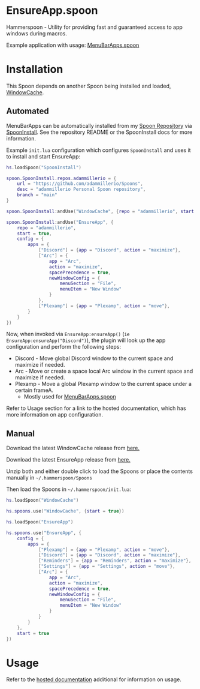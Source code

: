 # EnsureApp.spoon
Hammerspoon - Utility for providing fast and guaranteed access to app windows during macros.

Example application with usage: [MenuBarApps.spoon](https://github.com/adammillerio/MenuBarApps.spoon)

# Installation

This Spoon depends on another Spoon being installed and loaded, [WindowCache](https://github.com/adammillerio/WindowCache.spoon).

## Automated

MenuBarApps can be automatically installed from my [Spoon Repository](https://github.com/adammillerio/Spoons) via [SpoonInstall](https://www.hammerspoon.org/Spoons/SpoonInstall.html). See the repository README or the SpoonInstall docs for more information.

Example `init.lua` configuration which configures `SpoonInstall` and uses it to install and start EnsureApp:

```lua
hs.loadSpoon("SpoonInstall")

spoon.SpoonInstall.repos.adammillerio = {
    url = "https://github.com/adammillerio/Spoons",
    desc = "adammillerio Personal Spoon repository",
    branch = "main"
}

spoon.SpoonInstall:andUse("WindowCache", {repo = "adammillerio", start = true})

spoon.SpoonInstall:andUse("EnsureApp", {
    repo = "adammillerio",
    start = true,
    config = {
        apps = {
            ["Discord"] = {app = "Discord", action = "maximize"},
            ["Arc"] = {
                app = "Arc",
                action = "maximize",
                spacePrecedence = true,
                newWindowConfig = {
                    menuSection = "File",
                    menuItem = "New Window"
                }
            },
            ["Plexamp"] = {app = "Plexamp", action = "move"},
        }
    }
})
```

Now, when invoked via `EnsureApp:ensureApp()` (`ie EnsureApp:ensureApp("Discord")`), the plugin will look up the app configuration and perform the following steps:
* Discord - Move global Discord window to the current space and maximize if needed.
* Arc - Move or create a space local Arc window in the current space and maximize if needed.
* Plexamp - Move a global Plexamp window to the current space under a certain frameA.
    * Mostly used for [MenuBarApps.spoon](https://github.com/adammillerio/MenuBarApps.spoon)

Refer to Usage section for a link to the hosted documentation, which has more information on app configuration.

## Manual

Download the latest WindowCache release from [here.](https://github.com/adammillerio/Spoons/raw/main/Spoons/MenuBarApps.spoon.zip)

Download the latest EnsureApp release from [here.](https://github.com/adammillerio/Spoons/raw/main/Spoons/EnsureApp.spoon.zip)

Unzip both and either double click to load the Spoons or place the contents manually in `~/.hammerspoon/Spoons`

Then load the Spoons in `~/.hammerspoon/init.lua`:

```lua
hs.loadSpoon("WindowCache")

hs.spoons.use("WindowCache", {start = true})

hs.loadSpoon("EnsureApp")

hs.spoons.use("EnsureApp", {
    config = {
        apps = {
            ["Plexamp"] = {app = "Plexamp", action = "move"},
            ["Discord"] = {app = "Discord", action = "maximize"},
            ["Reminders"] = {app = "Reminders", action = "maximize"},
            ["Settings"] = {app = "Settings", action = "move"},
            ["Arc"] = {
                app = "Arc",
                action = "maximize",
                spacePrecedence = true,
                newWindowConfig = {
                    menuSection = "File",
                    menuItem = "New Window"
                }
            }
        }
    },
    start = true
})
```

# Usage

Refer to the [hosted documentation](https://adammiller.io/EnsureApp/EnsureApp.html) additional for information on usage.
